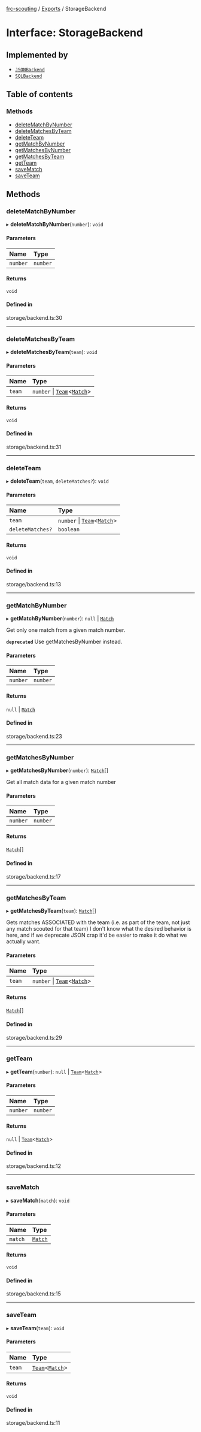 [frc-scouting](../README.md) / [Exports](../modules.md) / StorageBackend

# Interface: StorageBackend

## Implemented by

- [`JSONBackend`](../classes/JSONBackend.md)
- [`SQLBackend`](../classes/SQLBackend.md)

## Table of contents

### Methods

- [deleteMatchByNumber](StorageBackend.md#deletematchbynumber)
- [deleteMatchesByTeam](StorageBackend.md#deletematchesbyteam)
- [deleteTeam](StorageBackend.md#deleteteam)
- [getMatchByNumber](StorageBackend.md#getmatchbynumber)
- [getMatchesByNumber](StorageBackend.md#getmatchesbynumber)
- [getMatchesByTeam](StorageBackend.md#getmatchesbyteam)
- [getTeam](StorageBackend.md#getteam)
- [saveMatch](StorageBackend.md#savematch)
- [saveTeam](StorageBackend.md#saveteam)

## Methods

### deleteMatchByNumber

▸ **deleteMatchByNumber**(`number`): `void`

#### Parameters

| Name | Type |
| :------ | :------ |
| `number` | `number` |

#### Returns

`void`

#### Defined in

storage/backend.ts:30

___

### deleteMatchesByTeam

▸ **deleteMatchesByTeam**(`team`): `void`

#### Parameters

| Name | Type |
| :------ | :------ |
| `team` | `number` \| [`Team`](../classes/Team.md)<[`Match`](../classes/Match.md)\> |

#### Returns

`void`

#### Defined in

storage/backend.ts:31

___

### deleteTeam

▸ **deleteTeam**(`team`, `deleteMatches?`): `void`

#### Parameters

| Name | Type |
| :------ | :------ |
| `team` | `number` \| [`Team`](../classes/Team.md)<[`Match`](../classes/Match.md)\> |
| `deleteMatches?` | `boolean` |

#### Returns

`void`

#### Defined in

storage/backend.ts:13

___

### getMatchByNumber

▸ **getMatchByNumber**(`number`): ``null`` \| [`Match`](../classes/Match.md)

Get only one match from a given match number.

**`deprecated`** Use getMatchesByNumber instead.

#### Parameters

| Name | Type |
| :------ | :------ |
| `number` | `number` |

#### Returns

``null`` \| [`Match`](../classes/Match.md)

#### Defined in

storage/backend.ts:23

___

### getMatchesByNumber

▸ **getMatchesByNumber**(`number`): [`Match`](../classes/Match.md)[]

Get all match data for a given match number

#### Parameters

| Name | Type |
| :------ | :------ |
| `number` | `number` |

#### Returns

[`Match`](../classes/Match.md)[]

#### Defined in

storage/backend.ts:17

___

### getMatchesByTeam

▸ **getMatchesByTeam**(`team`): [`Match`](../classes/Match.md)[]

Gets matches ASSOCIATED with the team (i.e. as part of the team, not just any match scouted for that team)
I don't know what the desired behavior is here, and if we deprecate JSON crap it'd be easier to make it do
what we actually want.

#### Parameters

| Name | Type |
| :------ | :------ |
| `team` | `number` \| [`Team`](../classes/Team.md)<[`Match`](../classes/Match.md)\> |

#### Returns

[`Match`](../classes/Match.md)[]

#### Defined in

storage/backend.ts:29

___

### getTeam

▸ **getTeam**(`number`): ``null`` \| [`Team`](../classes/Team.md)<[`Match`](../classes/Match.md)\>

#### Parameters

| Name | Type |
| :------ | :------ |
| `number` | `number` |

#### Returns

``null`` \| [`Team`](../classes/Team.md)<[`Match`](../classes/Match.md)\>

#### Defined in

storage/backend.ts:12

___

### saveMatch

▸ **saveMatch**(`match`): `void`

#### Parameters

| Name | Type |
| :------ | :------ |
| `match` | [`Match`](../classes/Match.md) |

#### Returns

`void`

#### Defined in

storage/backend.ts:15

___

### saveTeam

▸ **saveTeam**(`team`): `void`

#### Parameters

| Name | Type |
| :------ | :------ |
| `team` | [`Team`](../classes/Team.md)<[`Match`](../classes/Match.md)\> |

#### Returns

`void`

#### Defined in

storage/backend.ts:11
